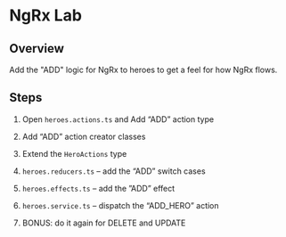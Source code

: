 # NgRx Lab

## Overview

Add the "ADD" logic for NgRx to heroes to get a feel for how NgRx flows.

## Steps

1. Open `heroes.actions.ts` and Add “ADD” action type

1. Add “ADD” action creator classes

1. Extend the `HeroActions` type

1. `heroes.reducers.ts` – add the “ADD” switch cases

1. `heroes.effects.ts` – add the ”ADD” effect

1. `heroes.service.ts` – dispatch the “ADD_HERO” action

1. BONUS: do it again for DELETE and UPDATE
